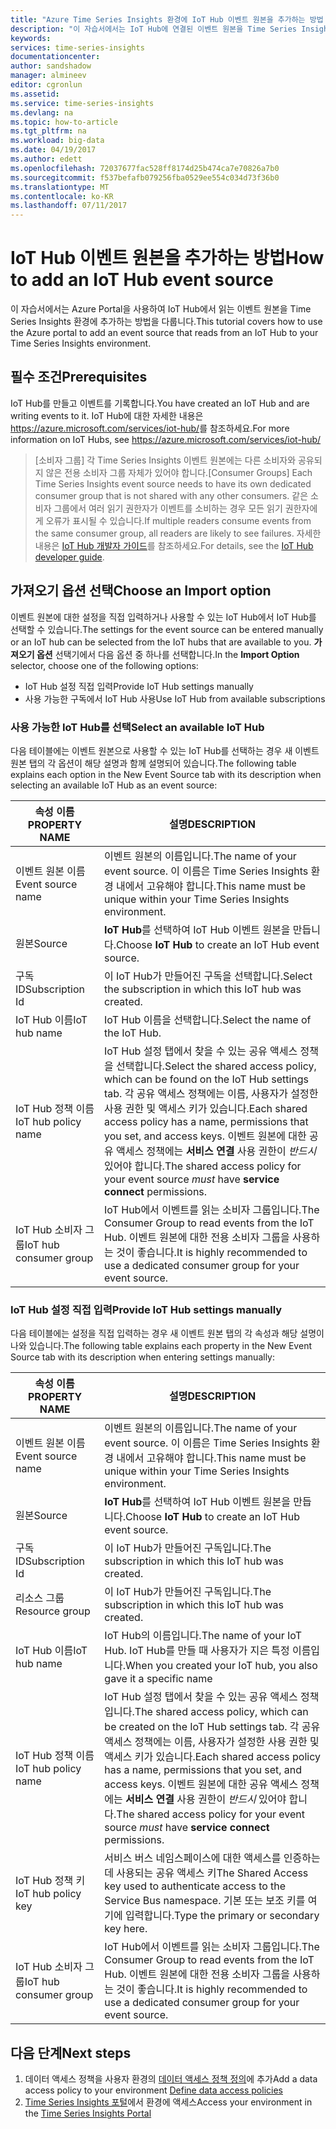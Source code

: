 ```yaml
---
title: "Azure Time Series Insights 환경에 IoT Hub 이벤트 원본을 추가하는 방법 | Microsoft Docs"
description: "이 자습서에서는 IoT Hub에 연결된 이벤트 원본을 Time Series Insights 환경에 추가하는 방법을 다룹니다."
keywords: 
services: time-series-insights
documentationcenter: 
author: sandshadow
manager: almineev
editor: cgronlun
ms.assetid: 
ms.service: time-series-insights
ms.devlang: na
ms.topic: how-to-article
ms.tgt_pltfrm: na
ms.workload: big-data
ms.date: 04/19/2017
ms.author: edett
ms.openlocfilehash: 72037677fac528ff8174d25b474ca7e70826a7b0
ms.sourcegitcommit: f537befafb079256fba0529ee554c034d73f36b0
ms.translationtype: MT
ms.contentlocale: ko-KR
ms.lasthandoff: 07/11/2017
---
```

# <a name="how-to-add-an-iot-hub-event-source"></a><span data-ttu-id="25926-103">IoT Hub 이벤트 원본을 추가하는 방법</span><span class="sxs-lookup"><span data-stu-id="25926-103">How to add an IoT Hub event source</span></span>

<span data-ttu-id="25926-104">이 자습서에서는 Azure Portal을 사용하여 IoT Hub에서 읽는 이벤트 원본을 Time Series Insights 환경에 추가하는 방법을 다룹니다.</span><span class="sxs-lookup"><span data-stu-id="25926-104">This tutorial covers how to use the Azure portal to add an event source that reads from an IoT Hub to your Time Series Insights environment.</span></span>

## <a name="prerequisites"></a><span data-ttu-id="25926-105">필수 조건</span><span class="sxs-lookup"><span data-stu-id="25926-105">Prerequisites</span></span>

<span data-ttu-id="25926-106">IoT Hub를 만들고 이벤트를 기록합니다.</span><span class="sxs-lookup"><span data-stu-id="25926-106">You have created an IoT Hub and are writing events to it.</span></span> <span data-ttu-id="25926-107">IoT Hub에 대한 자세한 내용은 <https://azure.microsoft.com/services/iot-hub/>를 참조하세요.</span><span class="sxs-lookup"><span data-stu-id="25926-107">For more information on IoT Hubs, see <https://azure.microsoft.com/services/iot-hub/></span></span>

> <span data-ttu-id="25926-108">[소비자 그룹] 각 Time Series Insights 이벤트 원본에는 다른 소비자와 공유되지 않은 전용 소비자 그룹 자체가 있어야 합니다.</span><span class="sxs-lookup"><span data-stu-id="25926-108">[Consumer Groups] Each Time Series Insights event source needs to have its own dedicated consumer group that is not shared with any other consumers.</span></span> <span data-ttu-id="25926-109">같은 소비자 그룹에서 여러 읽기 권한자가 이벤트를 소비하는 경우 모든 읽기 권한자에게 오류가 표시될 수 있습니다.</span><span class="sxs-lookup"><span data-stu-id="25926-109">If multiple readers consume events from the same consumer group, all readers are likely to see failures.</span></span> <span data-ttu-id="25926-110">자세한 내용은 [IoT Hub 개발자 가이드](../iot-hub/iot-hub-devguide.md)를 참조하세요.</span><span class="sxs-lookup"><span data-stu-id="25926-110">For details, see the [IoT Hub developer guide](../iot-hub/iot-hub-devguide.md).</span></span>

## <a name="choose-an-import-option"></a><span data-ttu-id="25926-111">가져오기 옵션 선택</span><span class="sxs-lookup"><span data-stu-id="25926-111">Choose an Import option</span></span>

<span data-ttu-id="25926-112">이벤트 원본에 대한 설정을 직접 입력하거나 사용할 수 있는 IoT Hub에서 IoT Hub를 선택할 수 있습니다.</span><span class="sxs-lookup"><span data-stu-id="25926-112">The settings for the event source can be entered manually or an IoT hub can be selected from the IoT hubs that are available to you.</span></span>
<span data-ttu-id="25926-113">**가져오기 옵션** 선택기에서 다음 옵션 중 하나를 선택합니다.</span><span class="sxs-lookup"><span data-stu-id="25926-113">In the **Import Option** selector, choose one of the following options:</span></span>

* <span data-ttu-id="25926-114">IoT Hub 설정 직접 입력</span><span class="sxs-lookup"><span data-stu-id="25926-114">Provide IoT Hub settings manually</span></span>
* <span data-ttu-id="25926-115">사용 가능한 구독에서 IoT Hub 사용</span><span class="sxs-lookup"><span data-stu-id="25926-115">Use IoT Hub from available subscriptions</span></span>

### <a name="select-an-available-iot-hub"></a><span data-ttu-id="25926-116">사용 가능한 IoT Hub를 선택</span><span class="sxs-lookup"><span data-stu-id="25926-116">Select an available IoT Hub</span></span>

<span data-ttu-id="25926-117">다음 테이블에는 이벤트 원본으로 사용할 수 있는 IoT Hub를 선택하는 경우 새 이벤트 원본 탭의 각 옵션이 해당 설명과 함께 설명되어 있습니다.</span><span class="sxs-lookup"><span data-stu-id="25926-117">The following table explains each option in the New Event Source tab with its description when selecting an available IoT Hub as an event source:</span></span>

| <span data-ttu-id="25926-118">속성 이름</span><span class="sxs-lookup"><span data-stu-id="25926-118">PROPERTY NAME</span></span> | <span data-ttu-id="25926-119">설명</span><span class="sxs-lookup"><span data-stu-id="25926-119">DESCRIPTION</span></span> |
| --- | --- |
| <span data-ttu-id="25926-120">이벤트 원본 이름</span><span class="sxs-lookup"><span data-stu-id="25926-120">Event source name</span></span> | <span data-ttu-id="25926-121">이벤트 원본의 이름입니다.</span><span class="sxs-lookup"><span data-stu-id="25926-121">The name of your event source.</span></span> <span data-ttu-id="25926-122">이 이름은 Time Series Insights 환경 내에서 고유해야 합니다.</span><span class="sxs-lookup"><span data-stu-id="25926-122">This name must be unique within your Time Series Insights environment.</span></span>
| <span data-ttu-id="25926-123">원본</span><span class="sxs-lookup"><span data-stu-id="25926-123">Source</span></span> | <span data-ttu-id="25926-124">**IoT Hub**를 선택하여 IoT Hub 이벤트 원본을 만듭니다.</span><span class="sxs-lookup"><span data-stu-id="25926-124">Choose **IoT Hub** to create an IoT Hub event source.</span></span>
| <span data-ttu-id="25926-125">구독 ID</span><span class="sxs-lookup"><span data-stu-id="25926-125">Subscription Id</span></span> | <span data-ttu-id="25926-126">이 IoT Hub가 만들어진 구독을 선택합니다.</span><span class="sxs-lookup"><span data-stu-id="25926-126">Select the subscription in which this IoT hub was created.</span></span>
| <span data-ttu-id="25926-127">IoT Hub 이름</span><span class="sxs-lookup"><span data-stu-id="25926-127">IoT hub name</span></span> | <span data-ttu-id="25926-128">IoT Hub 이름을 선택합니다.</span><span class="sxs-lookup"><span data-stu-id="25926-128">Select the name of the IoT Hub.</span></span>
| <span data-ttu-id="25926-129">IoT Hub 정책 이름</span><span class="sxs-lookup"><span data-stu-id="25926-129">IoT hub policy name</span></span> | <span data-ttu-id="25926-130">IoT Hub 설정 탭에서 찾을 수 있는 공유 액세스 정책을 선택합니다.</span><span class="sxs-lookup"><span data-stu-id="25926-130">Select the shared access policy, which can be found on the IoT Hub settings tab.</span></span> <span data-ttu-id="25926-131">각 공유 액세스 정책에는 이름, 사용자가 설정한 사용 권한 및 액세스 키가 있습니다.</span><span class="sxs-lookup"><span data-stu-id="25926-131">Each shared access policy has a name, permissions that you set, and access keys.</span></span> <span data-ttu-id="25926-132">이벤트 원본에 대한 공유 액세스 정책에는 **서비스 연결** 사용 권한이 *반드시* 있어야 합니다.</span><span class="sxs-lookup"><span data-stu-id="25926-132">The shared access policy for your event source *must* have **service connect** permissions.</span></span>
| <span data-ttu-id="25926-133">IoT Hub 소비자 그룹</span><span class="sxs-lookup"><span data-stu-id="25926-133">IoT hub consumer group</span></span> | <span data-ttu-id="25926-134">IoT Hub에서 이벤트를 읽는 소비자 그룹입니다.</span><span class="sxs-lookup"><span data-stu-id="25926-134">The Consumer Group to read events from the IoT Hub.</span></span> <span data-ttu-id="25926-135">이벤트 원본에 대한 전용 소비자 그룹을 사용하는 것이 좋습니다.</span><span class="sxs-lookup"><span data-stu-id="25926-135">It is highly recommended to use a dedicated consumer group for your event source.</span></span>

### <a name="provide-iot-hub-settings-manually"></a><span data-ttu-id="25926-136">IoT Hub 설정 직접 입력</span><span class="sxs-lookup"><span data-stu-id="25926-136">Provide IoT Hub settings manually</span></span>

<span data-ttu-id="25926-137">다음 테이블에는 설정을 직접 입력하는 경우 새 이벤트 원본 탭의 각 속성과 해당 설명이 나와 있습니다.</span><span class="sxs-lookup"><span data-stu-id="25926-137">The following table explains each property in the New Event Source tab with its description when entering settings manually:</span></span>

| <span data-ttu-id="25926-138">속성 이름</span><span class="sxs-lookup"><span data-stu-id="25926-138">PROPERTY NAME</span></span> | <span data-ttu-id="25926-139">설명</span><span class="sxs-lookup"><span data-stu-id="25926-139">DESCRIPTION</span></span> |
| --- | --- |
| <span data-ttu-id="25926-140">이벤트 원본 이름</span><span class="sxs-lookup"><span data-stu-id="25926-140">Event source name</span></span> | <span data-ttu-id="25926-141">이벤트 원본의 이름입니다.</span><span class="sxs-lookup"><span data-stu-id="25926-141">The name of your event source.</span></span> <span data-ttu-id="25926-142">이 이름은 Time Series Insights 환경 내에서 고유해야 합니다.</span><span class="sxs-lookup"><span data-stu-id="25926-142">This name must be unique within your Time Series Insights environment.</span></span>
| <span data-ttu-id="25926-143">원본</span><span class="sxs-lookup"><span data-stu-id="25926-143">Source</span></span> | <span data-ttu-id="25926-144">**IoT Hub**를 선택하여 IoT Hub 이벤트 원본을 만듭니다.</span><span class="sxs-lookup"><span data-stu-id="25926-144">Choose **IoT Hub** to create an IoT Hub event source.</span></span>
| <span data-ttu-id="25926-145">구독 ID</span><span class="sxs-lookup"><span data-stu-id="25926-145">Subscription Id</span></span> | <span data-ttu-id="25926-146">이 IoT Hub가 만들어진 구독입니다.</span><span class="sxs-lookup"><span data-stu-id="25926-146">The subscription in which this IoT hub was created.</span></span>
| <span data-ttu-id="25926-147">리소스 그룹</span><span class="sxs-lookup"><span data-stu-id="25926-147">Resource group</span></span> | <span data-ttu-id="25926-148">이 IoT Hub가 만들어진 구독입니다.</span><span class="sxs-lookup"><span data-stu-id="25926-148">The subscription in which this IoT hub was created.</span></span>
| <span data-ttu-id="25926-149">IoT Hub 이름</span><span class="sxs-lookup"><span data-stu-id="25926-149">IoT hub name</span></span> | <span data-ttu-id="25926-150">IoT Hub의 이름입니다.</span><span class="sxs-lookup"><span data-stu-id="25926-150">The name of your IoT Hub.</span></span> <span data-ttu-id="25926-151">IoT Hub를 만들 때 사용자가 지은 특정 이름입니다.</span><span class="sxs-lookup"><span data-stu-id="25926-151">When you created your IoT hub, you also gave it a specific name</span></span>
| <span data-ttu-id="25926-152">IoT Hub 정책 이름</span><span class="sxs-lookup"><span data-stu-id="25926-152">IoT hub policy name</span></span> | <span data-ttu-id="25926-153">IoT Hub 설정 탭에서 찾을 수 있는 공유 액세스 정책입니다.</span><span class="sxs-lookup"><span data-stu-id="25926-153">The shared access policy, which can be created on the IoT Hub settings tab.</span></span> <span data-ttu-id="25926-154">각 공유 액세스 정책에는 이름, 사용자가 설정한 사용 권한 및 액세스 키가 있습니다.</span><span class="sxs-lookup"><span data-stu-id="25926-154">Each shared access policy has a name, permissions that you set, and access keys.</span></span> <span data-ttu-id="25926-155">이벤트 원본에 대한 공유 액세스 정책에는 **서비스 연결** 사용 권한이 *반드시* 있어야 합니다.</span><span class="sxs-lookup"><span data-stu-id="25926-155">The shared access policy for your event source *must* have **service connect** permissions.</span></span>
| <span data-ttu-id="25926-156">IoT Hub 정책 키</span><span class="sxs-lookup"><span data-stu-id="25926-156">IoT hub policy key</span></span> | <span data-ttu-id="25926-157">서비스 버스 네임스페이스에 대한 액세스를 인증하는 데 사용되는 공유 액세스 키</span><span class="sxs-lookup"><span data-stu-id="25926-157">The Shared Access key used to authenticate access to the Service Bus namespace.</span></span> <span data-ttu-id="25926-158">기본 또는 보조 키를 여기에 입력합니다.</span><span class="sxs-lookup"><span data-stu-id="25926-158">Type the primary or secondary key here.</span></span>
| <span data-ttu-id="25926-159">IoT Hub 소비자 그룹</span><span class="sxs-lookup"><span data-stu-id="25926-159">IoT hub consumer group</span></span> | <span data-ttu-id="25926-160">IoT Hub에서 이벤트를 읽는 소비자 그룹입니다.</span><span class="sxs-lookup"><span data-stu-id="25926-160">The Consumer Group to read events from the IoT Hub.</span></span> <span data-ttu-id="25926-161">이벤트 원본에 대한 전용 소비자 그룹을 사용하는 것이 좋습니다.</span><span class="sxs-lookup"><span data-stu-id="25926-161">It is highly recommended to use a dedicated consumer group for your event source.</span></span>

## <a name="next-steps"></a><span data-ttu-id="25926-162">다음 단계</span><span class="sxs-lookup"><span data-stu-id="25926-162">Next steps</span></span>

1. <span data-ttu-id="25926-163">데이터 액세스 정책을 사용자 환경의 [데이터 액세스 정책 정의](time-series-insights-data-access.md)에 추가</span><span class="sxs-lookup"><span data-stu-id="25926-163">Add a data access policy to your environment [Define data access policies](time-series-insights-data-access.md)</span></span>
1. <span data-ttu-id="25926-164">[Time Series Insights 포털](https://insights.timeseries.azure.com)에서 환경에 액세스</span><span class="sxs-lookup"><span data-stu-id="25926-164">Access your environment in the [Time Series Insights Portal](https://insights.timeseries.azure.com)</span></span>